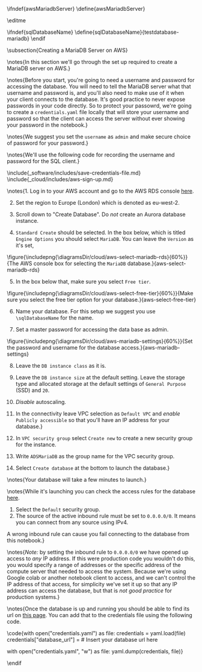 \ifndef{awsMariadbServer}
\define{awsMariadbServer}

\editme

\ifndef{sqlDatabaseName}
  \define{sqlDatabaseName}{testdatabase-mariadb}
\endif

\subsection{Creating a MariaDB Server on AWS}


\notes{In this section we'll go through the set up required to create a MariaDB server on AWS.}

\notes{Before you start, you're going to need a username and password for accessing the database. You will need to tell the MariaDB server what that username and password is, and you'll also need to make use of it when your client connects to the database. It's good practice to never expose passwords in your code directly. So to protect your passowrd, we're going to create a `credentials.yaml` file locally that will store your username and password so that the client can access the server without ever showing your password in the notebook.}

\notes{We suggest you set the `username` as `admin` and make secure choice of password for your password.} 

\notes{We'll use the following code for recording the username and password for the SQL client.}

\include{_software/includes/save-credentials-file.md}
\include{_cloud/includes/aws-sign-up.md}

\notes{1. Log in to your AWS account and go to the AWS RDS console [here](https://console.aws.amazon.com/rds/home).

2. Set the region to Europe (London) which is denoted as eu-west-2. 

3. Scroll down to "Create Database". Do *not* create an Aurora database instance.

4. `Standard Create` should be selected. In the box below, which is titled `Engine Options` you should select `MariaDB`. You can leave the `Version` as it's set,

  \figure{\includepng{\diagramsDir/cloud/aws-select-mariadb-rds}{60%}}{The AWS console box for selecting the `MariaDB` database.}{aws-select-mariadb-rds}

5. In the box below that, make sure you select `Free tier`.

  \figure{\includepng{\diagramsDir/cloud/aws-select-free-tier}{60%}}{Make sure you select the free tier option for your database.}{aws-select-free-tier}

6. Name your database. For this setup we suggest you use `\sqlDatabaseName` for the name.

7. Set a master password for accessing the data base as admin.

  \figure{\includepng{\diagramsDir/cloud/aws-mariadb-settings}{60%}}{Set the password and username for the database access.}{aws-mariadb-settings}

8. Leave the `DB instance class` as it is.

8. Leave the `DB instance size` at the default setting. Leave the storage type and allocated storage at the default settings of `General Purpose` (SSD) and `20`.

9. *Disable* autoscaling.

10. In the connectivity leave VPC selection as `Default VPC` and *enable* `Publicly accessible` so that you'll have an IP address for your database.}

11. In `VPC security group` select `Create new` to create a new security group for the instance.
12. Write `ADSMariaDB` as the group name for the VPC security group.
 
12. Select `Create database` at the bottom to launch the database.} 

\notes{Your database will take a few minutes to launch.}

\notes{While it's launching you can check the access rules for the database [here](https://eu-west-2.console.aws.amazon.com/ec2/v2/home?region=eu-west-2#SecurityGroups:). 

1. Select the `Default` security group.
2. The source of the active inbound rule must be set to `0.0.0.0/0`. It means you can connect from any source using IPv4.

A wrong inbound rule can cause you fail connecting to the database from this notebook.}

\notes{*Note:* by setting the inbound rule to `0.0.0.0/0` we have opened up access to *any* IP address. If this were production code you wouldn't do this, you would specify a range of addresses or the specific address of the compute server that needed to access the system. Because we're using Google colab or another notebook client to access, and we can't control the IP address of that access, for simplicity we've set it up so that any IP address can access the database, but that is *not good practice* for production systems.}

\notes{Once the database is up and running you should be able to find its url on [this page](https://eu-west-2.console.aws.amazon.com/rds/home?region=eu-west-2#databases:). You can add that to the credentials file using the following code.

\code{with open("credentials.yaml") as file:
    credentials = yaml.load(file)
credentials["database_url"] = # Insert your database url here

with open("credentials.yaml", "w") as file:
    yaml.dump(credentials, file)}

\endif
